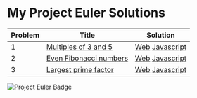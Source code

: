 # My Project Euler Solutions
Problem|Title|Solution
-------|-----|--------
1|[Multiples of 3 and 5](https://projecteuler.net/problem=1)|[Web](https://kamron-hays.github.io/project-euler-solutions/problem1/index.html) [Javascript](problem1/problem1.js)
2|[Even Fibonacci numbers](https://projecteuler.net/problem=2)|[Web](https://kamron-hays.github.io/project-euler-solutions/problem2/index.html) [Javascript](problem2/problem2.js)
3|[Largest prime factor](https://projecteuler.net/problem=3)|[Web](https://kamron-hays.github.io/project-euler-solutions/problem3/index.html) [Javascript](problem3/problem3.js)
![Project Euler Badge](https://projecteuler.net/profile/kamron.hays.png)
